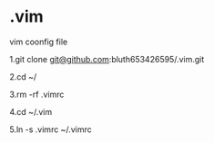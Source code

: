 .vim
====

vim coonfig file

1.git clone  git@github.com:bluth653426595/.vim.git

2.cd ~/

3.rm -rf .vimrc

4.cd ~/.vim

5.ln -s .vimrc ~/.vimrc


